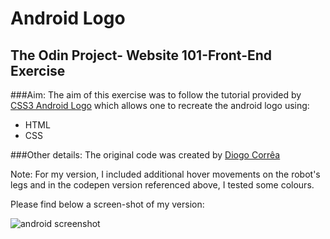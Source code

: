 # Android Logo

## The Odin Project- Website 101-Front-End Exercise

###Aim:
The aim of this exercise was to follow the tutorial provided by [CSS3 Android Logo](http://thecodeplayer.com/walkthrough/css3-android-logo) which allows one to recreate the android logo using:

* HTML
* CSS

###Other details:
The original code was created by [Diogo Corrêa](https://github.com/diogocorrea)

Note: For my version, I included additional hover movements on the robot's legs and in the codepen version referenced above, I tested some colours.

Please find below a screen-shot of my version:

![android screenshot](https://raw.github.com/kiytang/android/master/android.png)